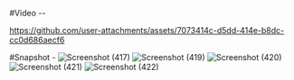 #Video -- 

https://github.com/user-attachments/assets/7073414c-d5dd-414e-b8dc-cc0d686aecf6

  
#Snapshot - ![Screenshot (417)](https://github.com/user-attachments/assets/c715d714-b5eb-4075-8a75-270c444797aa)
![Screenshot (419)](https://github.com/user-attachments/assets/cc3b6df4-6967-440f-ac84-fbe188f50dfd)
![Screenshot (420)](https://github.com/user-attachments/assets/d72770e2-6a9a-4669-a19b-2b3032ee882a)
![Screenshot (421)](https://github.com/user-attachments/assets/3dea5fdd-5783-41bc-a0d2-c6884dc27b7e)
![Screenshot (422)](https://github.com/user-attachments/assets/9f26a561-29d6-45bc-b46f-ccac2efa9c8c)
